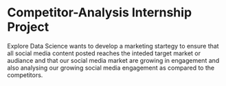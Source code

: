 # Competitor-Analysis Internship Project
Explore Data Science wants to develop a marketing startegy to ensure that all social media content posted reaches the inteded target market or audiance and that our social media market are growing in engagement and also analysing our growing social media engagement as compared to the competitors.
